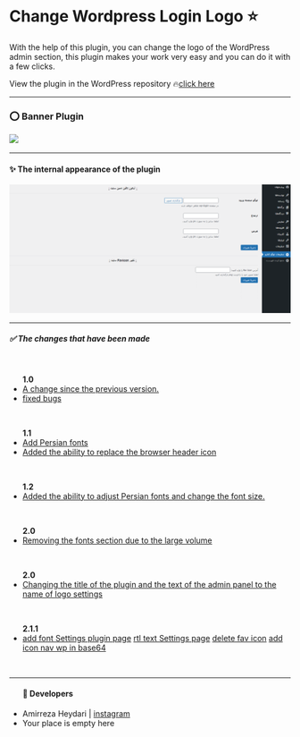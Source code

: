 <h1>Change Wordpress Login Logo &#11088;</h1>
<span>With the help of this plugin, you can change the logo of the WordPress admin section, this plugin makes your work very easy and you can do it with a few clicks.
</span>
<p>View the plugin in the WordPress repository &#128293;<a href="https://wordpress.org/plugins/change-logo-login/">click here</a></p>
<hr/>
<h3>&#11093; Banner Plugin</h3>
<img src="assets\banner-772×250.png">
<hr/>
<h4>&#10024; The internal appearance of the plugin</h4>
<img src="assets\screenshot-1.PNG">
<hr/>
<h5> &#9989; The changes that have been made</h5>

<br/>

<ul>
<b>1.0</b>
<li>
<span><u>A change since the previous version.</u><span>
</li>
<li>
<span><u>fixed bugs</u><span>
</li>
</ul>

<br/>

<ul>
<b>1.1</b>
<li>
<span><u>Add Persian fonts</u><span>
</li>
<li>
<span><u>Added the ability to replace the browser header icon</u><span>
</li>
</ul>

<br/>

<ul>
<b>1.2</b>
<li>
<span><u>Added the ability to adjust Persian fonts and change the font size.</u><span>
</li>
</ul>

<br/>

<ul>
<b>2.0</b>
<li>
<span><u>Removing the fonts section due to the large volume</u><span>
</li>
</ul>

<br/>

<ul>
<b>2.0</b>
<li>
<span><u>Changing the title of the plugin and the text of the admin panel to the name of logo settings</u><span>
</li>
</ul>

<br/>

<ul>
<b>2.1.1</b>
<li>
<span><u>add font Settings plugin page</u><span>
<span><u>rtl text  Settings page</u><span>
<span><u>delete fav icon</u><span>
<span><u>add icon nav wp in base64</u><span>
</li>
</ul>

<br/>

<hr/>
<ul><h4>&#128150; Developers</h4>
<li>Amirreza Heydari | <a href="https://instagram.com/amirrezaheydariinsta">instagram</a></li>
<li>Your place is empty here</li>
</ul>